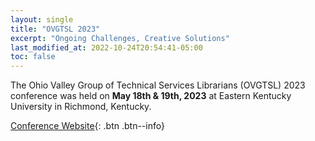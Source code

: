 ```yaml
---
layout: single
title: "OVGTSL 2023"
excerpt: "Ongoing Challenges, Creative Solutions"
last_modified_at: 2022-10-24T20:54:41-05:00
toc: false
---
```


The Ohio Valley Group of Technical Services Librarians (OVGTSL) 2023 conference was held on **May 18th & 19th, 2023** at Eastern Kentucky University in Richmond, Kentucky.

[Conference Website](https://encompass.eku.edu/ovgtsl2023/){: .btn .btn--info}